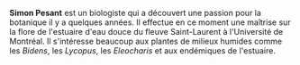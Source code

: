 <!--
https://avatars.githubusercontent.com/u/197985142?v=4
-->

**Simon Pesant** est un biologiste qui a découvert une passion pour la botanique il y a quelques années. Il effectue en ce moment une maîtrise sur la flore de l'estuaire d'eau douce du fleuve Saint-Laurent à l'Université de Montréal. Il s'intéresse beaucoup aux plantes de milieux humides comme les _Bidens_, les _Lycopus_, les _Eleocharis_ et aux endémiques de l'estuaire.
